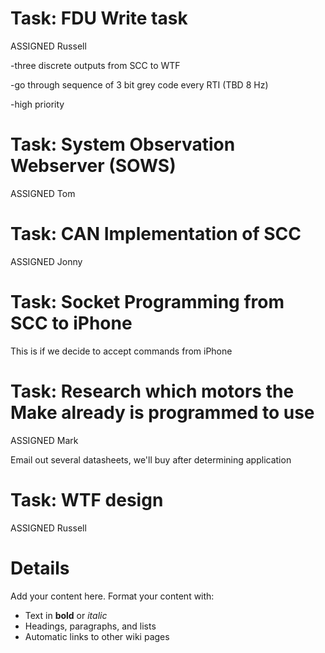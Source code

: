# Task: FDU Write task #

ASSIGNED Russell

-three discrete outputs from SCC to WTF

-go through sequence of 3 bit grey code every RTI (TBD 8 Hz)

-high priority

# Task: System Observation Webserver (SOWS) #

ASSIGNED Tom

# Task: CAN Implementation of SCC #

ASSIGNED Jonny

# Task: Socket Programming from SCC to iPhone #

This is if we decide to accept commands from iPhone

# Task:  Research which motors the Make already is programmed to use #

ASSIGNED Mark

Email out several datasheets, we'll buy after determining application

# Task:  WTF design #

ASSIGNED Russell
# Details #

Add your content here.  Format your content with:
  * Text in **bold** or _italic_
  * Headings, paragraphs, and lists
  * Automatic links to other wiki pages